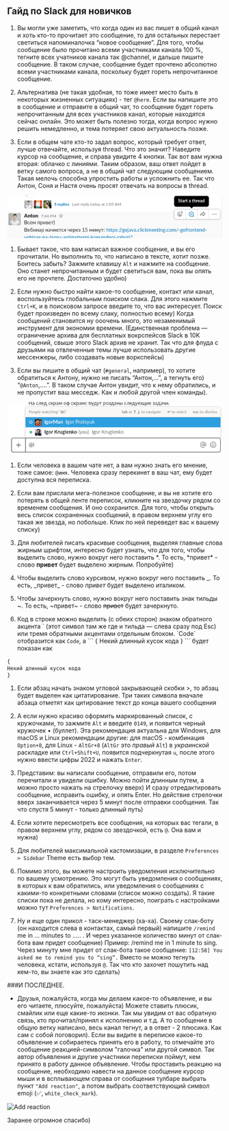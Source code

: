 ## Гайд по Slack для новичков

1. Вы могли уже заметить, что когда один из вас пишет в общий канал и хоть кто-то прочитает это сообщение, то для остальных перестает светиться напоминалочка “новое сообщение”. Для того, чтобы сообщение было прочитано всеми участниками канала 100 %, тегните всех учатников канала так @channel, и дальше пишите сообщение. В таком случае, сообщение будет прочтено абсолютно всеми участниками канала, поскольку будет гореть непрочитанное сообщение.

1. Альтернатива (не такая удобная, то тоже имеет место быть в некоторых жизненных ситуациях) - тег `@here`. Если вы напишите это в сообщение и отправите в общий чат, то сообщение будет гореть непрочитанным для всех участников канал, которые находятся сейчас онлайн. Это может быть полезно тогда, когда вопрос нужно решить немедленно, и тема потеряет свою актуальность позже.

1. Если в общем чате кто-то задал вопрос, который требует ответ, лучше отвечайте, используя thread. Что это значит? Наведите курсор на сообщение, и справа увидите 4 кнопки. Так вот вам нужна вторая: облачко с линиями. Таким образом, ваш ответ пойдет в ветку самого вопроса, а не в общий чат следующим сообщением. Такая мелочь способна упростить работы и усложнить ее. Так что Антон, Соня и Настя очень просят отвечать на вопросы в thread.
<img src="../images/02.png" alt="Start a thread">

1. Бывает такое, что вам написал важное сообщение, и вы его прочитали. Но выполнить то, что написано в тексте, хотит позже. Боитесь забыть? Зажмите клавишу `Alt` и нажмите на сообщение. Оно станет непрочитанным и будет светиться вам, пока вы опять его не прочтете. Достаточно удобно)

1. Если нужно быстро найти какое-то сообщение, контакт или канал, воспользуйтесь глобальным поиском слака. Для этого нажмите `Ctrl+K`, и в поисковом запросе введите то, что вас интересует. Поиск будет произведен по всему слаку, полностью всему) Когда сообщений становится ну ооочень много, это незаменимый инструмент для экономии времени. (Единственная проблема — ограничение архива для бесплатных вокрспейсов Slack в 10K сообщений, свыше этого Slack архив не хранит. Так что для флуда с друзьями на отвлеченные темы лучше использовать другие мессенжеры, либо создавать новые воркспейсы)

1. Если вы пишите в общий чат (`#general`, например), то хотите обратиться к Антону, нужно не писать “Антон,...”, а тегнуть его) “`@Anton`,....”. В таком случае Антон увидит, что к нему обратились, и не пропустит ваш месседж. Как и любой другой член команды).
<img src="../images/03.png" alt="Ответ пользователю.">

1. Если человека в вашем чате нет, а вам нужно знать его мнение, тоже самое: `@имя`. Человека сразу перекинет в ваш чат, ему будет доступна вся переписка.

1. Если вам прислали мега-полезное сообщение, и вы не хотите его потерять в общей ленте переписок, кликните на звездочку рядом со временем сообщения. И оно сохранится. Для того, чтобы открыть весь список сохраненных сообщений, в правом верхнем углу его такая же звезда, но побольше. Клик по ней переведет вас к вашему списку)

1. Для любителей писать красивые сообщения, выделяя главные слова жирным шрифтом, интересно будет узнать, что для того, чтобы выделить слово, нужно вокруг него поставить \*. То есть, \*привет\* - слово **привет** будет выделено жирным. Попробуйте)

1. Чтобы выделить слово курсивом, нужно вокруг него поставить \_. То есть, \_привет\_ - слово *привет* будет выделено италиком. 

1. Чтобы зачеркнуть слово, нужно вокруг него поставить знак тильды ~. То есть, ~привет~ - слово <s>привет</s> будет зачеркнуто. 

1. Код в строке можно выделить (с обеих сторон) знаком обратного акцента \` (этот символ там же где и тильда — слева сразу под Esc) или тремя обратными акцентами отдельным блоком. \`Code\` отобразится как `Code`, а 
\`\`\`
{
Некий длинный кусок кода
}
\`\`\` будет показан как
```
{
Некий длинный кусок кода
}
```
1. Если абзац начать знаком угловой закрывающей скобки >, то абзац будет выделен как цитатирование. Три таких символа вначале абзаца отметят как цитирование текст до конца вашего сообщения

1. А если нужно красиво оформить маркированный список, с кружочками, то зажмите `Alt` и введите `0149`, и появится черный кружочек • (буллет). Эта рекомендация актуальна для Windows, для macOS и Linux рекомендации другие: для macOS - комбинация `Option+8`, для Linux - `AltGr+8` (`AltGr` это _правый_ `Alt`) в *украинской* раскладке или   `Ctrl+Shift+U`, появится подчеркнутая `u`, после этого нужно ввести цифры 2022 и нажать `Enter`.

1. Представим: вы написали сообщение, отправили его, потом перечитали и увидели ошибку. Можно пойти длинным путем, а можно просто нажать на стрелочку вверх) И сразу отредактировать сообщение, исправить ошибку, и опять Enter. Но действие стрелочки вверх заканчивается через 5 минут после отправки сообщения. Так что спустя 5 минут - только длинный путь)

1. Если хотите пересмотреть все сообщения, на которых вас тегали, в правом верхнем углу, рядом со звездочкой, есть `@`. Она вам и нужна)

1. Для любителей максимальной кастомизации, в разделе `Preferences > Sidebar` Theme есть выбор тем.

1. Помимо этого, вы можете настроить уведомления исключительно по вашему усмотрению. Это могут быть уведомления о сообщениях, в которых к вам обратились, или уведомления о сообщениях с какими-то конкретными словами (список можно создать). Я такие списки пока не делала, но кому интересно, поиграть с настройками можно тут `Preferences > Notifications`.

1. Ну и еще один прикол - таск-менеджер (ха-ха). Своему слак-боту (он находится слева в контактах, самый первый) напишите `/remind` me in … minutes to ….. . И через указанное количество минут от слак-бота вам придет сообщение)
Пример: /remind me in 1 minute to sing. Через минуту мне придет от слак-бота такое сообщение: 
```[12:58] You asked me to remind you to “sing”.```
Вместо `me` можно тегнуть человека, кстати, используя `@`. Так что кто захочет пошутить над кем-то, вы знаете как это сделать)



###И ПОСЛЕДНЕЕ.
* Друзья, пожалуйста, когда мы делаем какое-то объявление, и вы его читаете, плюсуйте, пожалуйста) Можете ставить плюсик, смайлик или еще какие-то иконки. Так мы увидим от вас обратную связь, кто прочитал/принял к исполнению и т.д. А то сообщение в общую ветку написано, весь канал тегнут, а в ответ - 2 плюсика. Как сам с собой поговорил). Если вы видите в переписке какое-то объявление и собираетесь принять его в работу, то отмечайте это сообщение реакцией-символом "галочка" или другой символ. Так автор объявления и другие участники переписки поймут, кем принято в работу данное объявление. Чтобы проставить реакцию на сообщение, необходимо навести на данное сообщение курсор мыши и в всплывающем справа от сообщения тулбаре выбрать пункт `"Add reaction"`, а потом выбрать соответствующий символ emoji (:white_check_mark:, `white_check_mark`).
<img src="../images/01.jpg" alt="Add reaction">

Заранее огромное спасибо)
